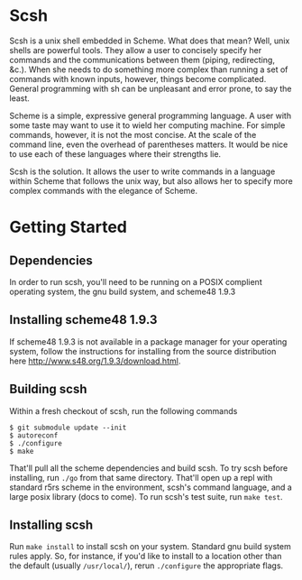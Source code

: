 Scsh
====
Scsh is a unix shell embedded in Scheme. What does that mean? Well, unix shells are powerful
tools. They allow a user to concisely specify her commands and the communications between them
(piping, redirecting, &c.). When she needs to do something more complex than running a set of
commands with known inputs, however, things become complicated. General programming with sh can be
unpleasant and error prone, to say the least.

Scheme is a simple, expressive general programming language. A user with some taste may want to use
it to wield her computing machine. For simple commands, however, it is not the most concise. At the
scale of the command line, even the overhead of parentheses matters. It would be nice to use each of
these languages where their strengths lie.

Scsh is the solution. It allows the user to write commands in a language within Scheme that follows
the unix way, but also allows her to specify more complex commands with the elegance of Scheme.

Getting Started
===============

Dependencies
------------
In order to run scsh, you'll need to be running on a POSIX complient operating system, the gnu build
system, and scheme48 1.9.3

Installing scheme48 1.9.3
-------------------------
If scheme48 1.9.3 is not available in a package manager for your operating system, follow the
instructions for installing from the source distribution here <http://www.s48.org/1.9.3/download.html>.

Building scsh
-------------
Within a fresh checkout of scsh, run the following commands

    $ git submodule update --init
    $ autoreconf
    $ ./configure
    $ make

That'll pull all the scheme dependencies and build scsh. To try scsh before installing, run `./go`
from that same directory. That'll open up a repl with standard r5rs scheme in the environment,
scsh's command language, and a large posix library (docs to come). To run scsh's test suite, run
`make test`.

Installing scsh
---------------
Run `make install` to install scsh on your system. Standard gnu build system rules apply. So, for
instance, if you'd like to install to a location other than the default (usually `/usr/local/`),
rerun `./configure` the appropriate flags.
